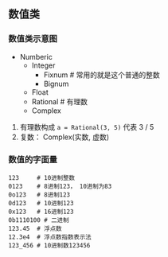 ## 数值类

### 数值类示意图
+ Numberic
    - Integer
        * Fixnum # 常用的就是这个普通的整数
        * Bignum
    - Float
    - Rational # 有理数
    - Complex


1. 有理数构成 `a = Rational(3, 5)` 代表 3 / 5
2. 复数： Complex(实数, 虚数)

### 数值的字面量
```
123     # 10进制整数
0123    # 8进制123， 10进制为83
0o123   # 8进制123
0d123   # 10进制123
0x123   # 16进制123
0b1110100 # 二进制
123.45  # 浮点数
12.3e4  # 浮点数指数表示法
123_456 # 10进制数123456
```
